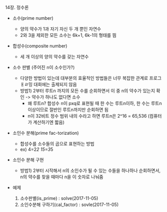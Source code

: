14장. 정수론

* 소수(prime number)
	* 양의 약수가 1과 자기 자신 두 개 뿐인 자연수
	* 2와 3을 제외한 모든 소수는 6k+1, 6k-1의 형태를 띔

* 합성수(composite number)
	* 세 개 이상의 양의 약수를 갖는 자연수
	
* 소수 판별 (주어진 n이 소수인가?)
	* 다양한 방법이 있는데 대부분의 효율적인 방법들은 너무 복잡한 관계로 프로그ㅐㄹ밍 대회에는 출제되지 않음
	* 방법1) 2부터 루트n 까지의 모든 수를 순회하면서 이 중 n의 약수가 있는지 확인 -> 약수가 하나도 없다면 소수
		* 왜 루트n? 합성수 n이 pxq로 표현될 때 한 수는 루트n이하, 한 수는 루트n이상이므로 절반인 루트n까지만 순회하면 됨
		* n이 32비트 정수 범위 내의 수라고 하면 루트n은 2^16 = 65,536 (컴퓨터가 계산하기엔 짧음)
		
* 소인수 분해(prime fac-torization)
	* 합성수를 소수들의 곱으로 표현하는 방법
	* ex) 4=2*2  15=3*5

* 소인수 분해 구현
	* 방법1) 2부터 시작해서 n의 소인수가 될 수 있는 수들을 하나하나 순회하면서, n의 약수를 찾을 때마다 n을 이 숫자로 나눠줌
	

* 예제
	1. 소수판별(is_prime) : solve(2017-11-05)
	2. 소인수분해 구하기(cal_factor) : sovle(2017-11-05)
	